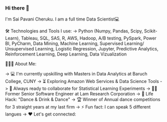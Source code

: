 ### Hi there 👋

I'm Sai Pavani Cheruku. I am a full time Data Scientist💻

🛠️ Technologies and Tools I use:
-> Python (Numpy, Pandas, Scipy, Scikit-Learn), Tableau, SQL, SAS, R, AWS, Hadoop, A/B testing, PySpark, Power BI, PyCharm, Data Mining, Machine Learning, Supervised Learning/ Unsupervised Learning, Logistic Regression, Jupyter, Predictive Analytics, Reinforcement Learning, Deep Learning, Data Vizualization

👨🏻‍💻 About Me:

-> 💻 I'm currently upskilling with Masters in Data Analytics at Baruch College, CUNY
-> ⏳ Exploring Amazon Web Services & Data Science Tools
-> 🚀 Always ready to collaborate for Statistical Learning Experiments
-> 👨‍💻 Former Senior Software Engineer at Lam Research Corporation
-> 🎯 Life Hack: "Dance & Drink & Dance"
-> 🏆 Winner of Annual dance competitions for 3 straight years at my last firm
-> ⚡ Fun fact: I can speak 5 different langues
-> ❤️ Let's get connected:

